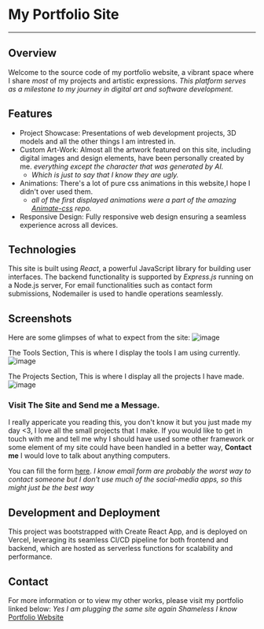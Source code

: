 # My Portfolio Site
-----------------------------------------------
## Overview
  Welcome to the source code of my portfolio website, a vibrant space where I share *most* of my projects and artistic expressions. 
    *This platform serves as a milestone to my journey in digital art and software development.*

## Features
  * Project Showcase: Presentations of web development projects, 3D models and all the other things I am intrested in.
  * Custom Art-Work: Almost all the artwork featured on this site, including digital images and design elements, have been personally created by me.  *everything except the character that was generated by AI.*
    * *Which is just to say that I know they are ugly.*
  * Animations: There's a lot of pure css animations in this website,I hope I didn't over used them.
    * *all of the first displayed animations were a part of the amazing [Animate-css](https://github.com/animate-css/animate.css) repo.*
  * Responsive Design: Fully responsive web design ensuring a seamless experience across all devices.

## Technologies
  This site is built using *React*, a powerful JavaScript library for building user interfaces. The backend functionality is supported by *Express.js* running on a Node.js server, For email functionalities such as contact form submissions, Nodemailer is used to handle operations seamlessly.

## Screenshots
Here are some glimpses of what to expect from the site:
![image](https://github.com/Exploser/portfolio-website/assets/126280113/13ba229d-9a55-4e29-81ac-dc0e410901c0)

The Tools Section, This is where I display the tools I am using currently.
![image](https://github.com/Exploser/portfolio-website/assets/126280113/25a0253b-3c7f-4ddf-9e0e-30e92a660787)

The Projects Section, This is where I display all the projects I have made.
![image](https://github.com/Exploser/portfolio-website/assets/126280113/fa87abf6-b4e9-4724-9dbf-a74f5d6e2735)

### Visit The Site and Send me a Message.
  I really appericate you reading this, you don't know it but you just made my day <3, I love all the small projects that I make. If you would like to get in touch with me and tell me why I should have used some other framework or some element of my site could have been handled in a better way, **Contact me** I would love to talk about anything computers.

  You can fill the form [here](https://exploser.info/#connect). *I know email form are probably the worst way to contact someone but I don't use much of the social-media apps, so this might just be the best way*  

## Development and Deployment
  This project was bootstrapped with Create React App, and is deployed on Vercel, leveraging its seamless CI/CD pipeline for both frontend and backend, which are hosted as serverless functions for scalability and performance.

## Contact
  For more information or to view my other works, please visit my portfolio linked below: *Yes I am plugging the same site again* *Shameless I know*
[Portfolio Website](https://exploser.info)

<!--with MongoDB as the database for storing user and post data. -->

